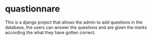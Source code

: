 # quastionnare
This is a django project that allows the admin to add questions in the database, the users can answer the questions and are given the marks according the what they have gotten correct. 
